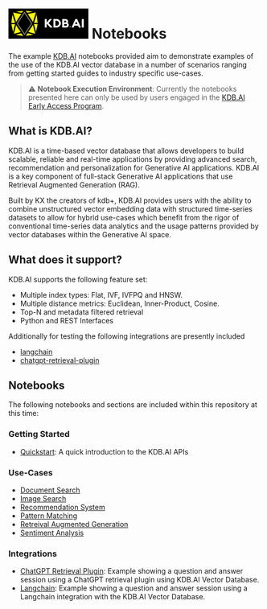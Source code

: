 # <img src="images/kdbai.png" height="60" width="159" > Notebooks

The example [KDB.AI](https://kdb.ai) notebooks provided aim to demonstrate examples of the use of the KDB.AI vector database in a number of scenarios ranging from getting started guides to industry specific use-cases.

> :warning: **Notebook Execution Environment**: Currently the notebooks presented here can only be used by users engaged in the [KDB.AI Early Access Program](https://kx.com/kdb-ai-early-access/). 


## What is KDB.AI?

KDB.AI is a time-based vector database that allows developers to build scalable, reliable and real-time applications by providing advanced search, recommendation and personalization for Generative AI applications. KDB.AI is a key component of full-stack Generative AI applications that use Retrieval Augmented Generation (RAG).

Built by KX the creators of kdb+, KDB.AI provides users with the ability to combine unstructured vector embedding data with structured time-series datasets to allow for hybrid use-cases which benefit from the rigor of conventional time-series data analytics and the usage patterns provided by vector databases within the Generative AI space.

## What does it support?

KDB.AI supports the following feature set:

- Multiple index types: Flat, IVF, IVFPQ and HNSW.
- Multiple distance metrics: Euclidean, Inner-Product, Cosine.
- Top-N and metadata filtered retrieval
- Python and REST Interfaces

Additionally for testing the following integrations are presently included

- [langchain](https://github.com/kxsystems/langchain)
- [chatgpt-retrieval-plugin](https://github.com/KxSystems/chatgpt-retrieval-plugin)

## Notebooks

The following notebooks and sections are included within this repository at this time:

### Getting Started

- [Quickstart](notebooks/getting-started/Quickstart.ipynb): A quick introduction to the KDB.AI APIs

### Use-Cases

- [Document Search](notebooks/samples/document_search.ipynb)
- [Image Search](notebooks/samples/image_search.ipynb)
- [Recommendation System](notebooks/samples/music_recommendation.ipynb)
- [Pattern Matching](notebooks/samples/pattern_matching.ipynb)
- [Retreival Augmented Generation](notebooks/samples/langchain_rag.ipynb)
- [Sentiment Analysis](notebooks/samples/sentiment_analysis.ipynb)

### Integrations

- [ChatGPT Retrieval Plugin](notebooks/integrations/ChatGPT_Retrieval_Plugin_QA.ipynb): Example showing a question and answer session using a ChatGPT retrieval plugin using KDB.AI Vector Database.
- [Langchain](notebooks/integrations/LangChain_QABot.ipynb): Example showing a question and answer session using a Langchain integration with the KDB.AI Vector Database.
